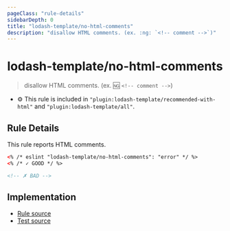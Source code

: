 ```yaml
---
pageClass: "rule-details"
sidebarDepth: 0
title: "lodash-template/no-html-comments"
description: "disallow HTML comments. (ex. :ng: `<!-- comment -->`)"
---
```

# lodash-template/no-html-comments
> disallow HTML comments. (ex. :ng: `<!-- comment -->`)

- :gear: This rule is included in `"plugin:lodash-template/recommended-with-html"` and `"plugin:lodash-template/all"`.

## Rule Details

This rule reports HTML comments.

```html
<% /* eslint "lodash-template/no-html-comments": "error" */ %>
<% /* ✓ GOOD */ %>

<!-- ✗ BAD -->
```

## Implementation

- [Rule source](https://github.com/ota-meshi/eslint-plugin-lodash-template/blob/master/lib/rules/no-html-comments.js)
- [Test source](https://github.com/ota-meshi/eslint-plugin-lodash-template/blob/master/tests/lib/rules/no-html-comments.js)
